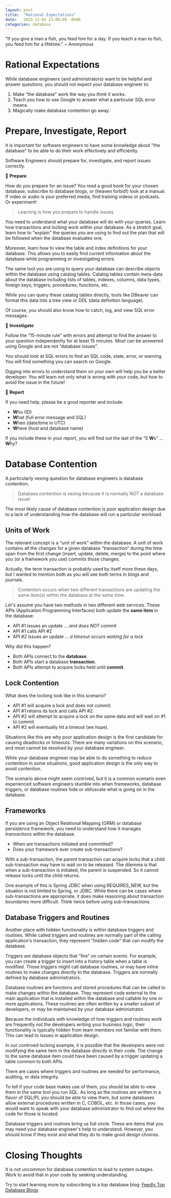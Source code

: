 ```yaml
---
layout: post
title:  "Rational Expectations"
date:   2023-12-02 21:00:00 -0600
categories: database
---
```

"If you give a man a fish, you feed him for a day. If you teach a man to fish, you feed him for a lifetime." ~ Anonymous 

# Rational Expectations
While database engineers (and administrators) want to be helpful and answer questions, you should not expect your database engineer to:

1. Make “the database” work the way you *think* it works.
2. Teach you how to use Google to answer what a particular SQL error means.
3. Magically make database contention go away.

# Prepare, Investigate, Report
It is important for software engineers to have some knowledge about "the database" to be able to do their work effectively and efficiently.

Software Engineers should prepare for, investigate, and report issues correctly.

📖 **Prepare**

How do you prepare for an issue? You read a good book for your chosen database, subscribe to database blogs, or (heaven forbid!) look at a manual. If video or audio is your preferred media, find training videos or podcasts. Or experiment!

> Learning is how you prepare to handle issues.

You need to understand what your database will do with your queries. Learn how transactions and locking work within your database. As a stretch goal, learn how to "explain" the queries you are using to find out the plan that will be followed when the database evaluates one.

Moreover, learn how to view the table and index definitions for your database. This allows you to easily find current information about the database while programming or investigating errors.

The same tool you are using to query your database can describe objects within the database using catalog tables. Catalog tables contain meta-data about the database including lists of tables, indexes, columns, data types, foreign keys, triggers, procedures, functions, etc.

While you can query these catalog tables directly, tools like DBeaver can format this data into a tree view or DDL (data definition language).

Of course, you should also know how to catch, log, and view SQL error messages.

🔎 **Investigate**

Follow the “15-minute rule” with errors and attempt to find the answer to your question independently for at least 15 minutes. Most can be answered using Google and are not “database issues”.

You should look at SQL errors to find an SQL code, state, error, or warning. You will find something you can search on Google. 

Digging into errors to understand them on your own will help you be a better developer. You will learn not only what is wrong with your code, but how to avoid the issue in the future!

📰 **Report**

If you need help, please be a good reporter and include: 

- **W**ho (ID)
- **W**hat (full error message and SQL)
- **W**hen (date/time in UTC)
- **W**here (host and database name)

If you include these in your report, you will find out the last of the “5 **W**s” … **W**hy?

# Database Contention
A particularly vexing question for database engineers is database contention. 

> Database contention is vexing because it is normally NOT a database issue!

The most likely cause of database contention is poor application design due to a lack of understanding how the database will run a particular workload.

## Units of Work
The relevant concept is a “unit of work” within the database. A unit of work contains all the changes for a given database “transaction” during the time span from the first change (insert, update, delete, merge) to the point where you (or a framework you use) commits those changes.

Actually, the term transaction is probably used by itself more these days, but I wanted to mention both as you will see both terms in blogs and journals.

> Contention occurs when two different transactions are updating the same item(s) within the database at the same time.

Let's assume you have two methods in two different web services. These APIs (Application Programming Interfaces) both update the **same item** in the database:

- API #1 issues an update … *and does NOT commit*
- API #1 calls API #2
- API #2 issues an update … *a timeout occurs waiting for a lock*

Why did this happen?

- Both APIs connect to the **database**.
- Both APIs start a database **transaction**.
- Both APIs attempt to acquire locks held until **commit**.

## Lock Contention
What does the locking look like in this scenario?

- API #1 will acquire a lock and does not commit.
- API #1 retains its lock and calls API #2.
- API #2 will attempt to acquire a lock on the same data and will wait on #1 to commit.
- API #2 will eventually hit a timeout (we hope).

Situations like this are why poor application design is the first candidate for causing deadlocks or timeouts. There are many variations on this scenario, and most cannot be resolved by your database engineer.

While your database engineer may be able to do something to *reduce* contention in some situations, good application design is the only way to avoid contention.

The scenario above might seem contrived, but it is a common scenario even experienced software engineers stumble into when frameworks, database triggers, or database routines hide or obfuscate what is going on in the database.

## Frameworks
If you are using an Object Relational Mapping (ORM) or database persistence framework, you need to understand how it manages *transactions* within the database. 

- When are transactions initiated and committed?  
- Does your framework ever create sub-transactions?

With a sub-transaction, the parent transaction can acquire locks that a child sub-transaction may have to wait on to be released. The dilemma is that when a sub-transaction is initiated, the parent is suspended. So it cannot release locks until the child returns.

One example of this is Spring JDBC when using REQUIRES_NEW, but the situation is not limited to Spring, or JDBC. While there can be cases where sub-transactions are appropriate, it does make reasoning about transaction boundaries more difficult. Think twice before using sub-transactions.

## Database Triggers and Routines
Another place with hidden functionality is within database triggers and routines. While called triggers and routines are normally part of the calling application's transaction, they represent "hidden code" that can modify the database. 

Triggers are database objects that "fire" on certain events. For example, you can create a trigger to insert into a history table when a table is modified. Those triggers might call database routines, or may have inline routines to make changes directly to the database. Triggers are normally defined by database administrators.

Database routines are functions and stored procedures that can be called to make changes within the database. They represent code external to the main application that is installed within the database and callable by one or more applications. These routines are often written by a smaller subset of developers, or may be maintained by your database administrator.

Because the individuals with knowledge of how triggers and routines work are frequently not the developers writing your business logic, their functionality is typically hidden from team members not familiar with them. This can lead to issues in application design. 

In our contrived locking example, it is possible that the developers were not modifying the same item in the database *directly* in their code. The change to the same database item could have been caused by a trigger updating a table common to both APIs.

There are cases where triggers and routines are needed for performance, auditing, or data integrity.

To tell if your code base makes use of them, you should be able to view them in the same tool you run SQL. As long as the routines are written in a flavor of SQL/PL you should be able to view them, but some databases allow external procedures written in C, COBOL, etc. In those cases, you would want to speak with your database administrator to find out where the code for those is located.

Database triggers and routines bring us full circle. These are items that you may need your database engineer's help to understand.  However, you should know if they exist and what they do to make good design choices.

# Closing Thoughts
It is not uncommon for database contention to lead to system outages. Work to avoid that in your code by seeking understanding.

Try to start learning more by subscribing to a top database blog: [Feedly Top Database Blogs](https://feedly.com/i/top/database-blogs)